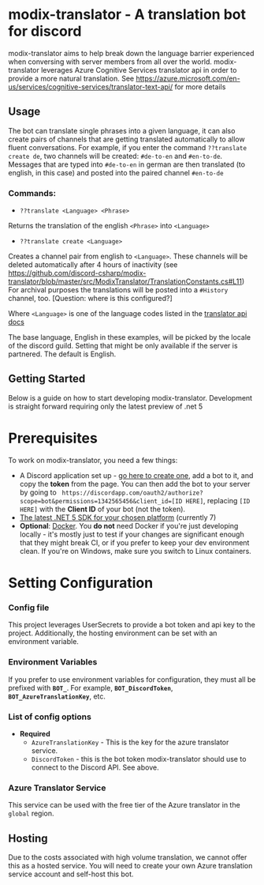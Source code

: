 # modix-translator - A translation bot for discord

modix-translator aims to help break down the language barrier experienced when conversing with server members from all over the world. modix-translator leverages Azure Cognitive Services translator api in order to provide a more natural translation. See https://azure.microsoft.com/en-us/services/cognitive-services/translator-text-api/ for more details

## Usage
The bot can translate single phrases into a given language, it can also create pairs of channels that are getting translated automatically to allow fluent conversations.
For example, if you enter the command `??translate create de`, two channels will be created: `#de-to-en` and `#en-to-de`. Messages that are typed into `#de-to-en` in german are then translated (to english, in this case) and posted into the paired channel `#en-to-de`
### Commands:
- `??translate <Language> <Phrase>`

Returns the translation of the english `<Phrase>` into `<Language>`

- `??translate create <Language>`

Creates a channel pair from english to `<Language>`.
These channels will be deleted automatically after 4 hours of inactivity (see https://github.com/discord-csharp/modix-translator/blob/master/src/ModixTranslator/TranslationConstants.cs#L11)
For archival purposes the translations will be posted into a `#History` channel, too. [Question: where is this configured?]

Where `<Language>` is one of the language codes listed in the [translator api docs](https://docs.microsoft.com/en-us/azure/cognitive-services/translator/language-support)

The base language, English in these examples, will be picked by the locale of the discord guild. Setting that might be only available if the server is partnered. The default is English.

## Getting Started

Below is a guide on how to start developing modix-translator. Development is straight forward requiring only the latest preview of .net 5

# Prerequisites
To work on modix-translator, you need a few things:
- A Discord application set up - [go here to create one](https://discordapp.com/developers/applications/), add a bot to it, and copy the **token** from the page. You can then add the bot to your server by going to ` https://discordapp.com/oauth2/authorize?scope=bot&permissions=1342565456&client_id=[ID HERE]`, replacing `[ID HERE]` with the **Client ID** of your bot (not the token).
- [The latest .NET 5 SDK for your chosen platform](https://dotnet.microsoft.com/download/dotnet/5.0) (currently 7)
- **Optional**: [Docker](https://www.docker.com/get-docker). You **do not** need Docker if you're just developing locally - it's mostly just to test if your changes are significant enough that they might break CI, or if you prefer to keep your dev environment clean. If you're on Windows, make sure you switch to Linux containers.

# Setting Configuration
### Config file
This project leverages UserSecrets to provide a bot token and api key to the project. Additionally, the hosting environment can be set with an environment variable.

### Environment Variables
If you prefer to use environment variables for configuration, they must all be prefixed with **`BOT_`**. For example, **`BOT_DiscordToken`**, **`BOT_AzureTranslationKey`**, etc.

### List of config options
- **Required**
  - `AzureTranslationKey` - This is the key for the azure translator service.
  - `DiscordToken` - this is the bot token modix-translator should use to connect to the Discord API. See above.

### Azure Translator Service
This service can be used with the free tier of the Azure translator in the `global` region.

## Hosting
Due to the costs associated with high volume translation, we cannot offer this as a hosted service. You will need to create your own Azure translation service account and self-host this bot.

